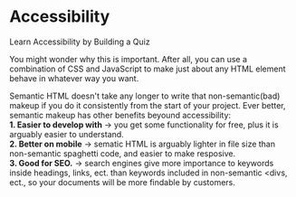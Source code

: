 # Accessibility
Learn Accessibility by Building a Quiz

   You might wonder why this is important. After all, you can use a combination of CSS and JavaScript to make just about any HTML element behave in whatever way you want.

   Semantic HTML doesn't take any longer to write that non-semantic(bad) makeup if you do it consistently from the start of your project. Ever better, semantic makeup 
has other benefits beyound accessibility:   
  **1. Easier to develop with** -> you get some functionality for free, plus it is arguably easier to understand.  
  **2. Better on mobile** -> sematic HTML is arguably lighter in file size than non-semantic spaghetti code, and easier to make resposive.   
  **3. Good for SEO.** -> search engines give more importance to keywords inside headings, links, ect. than keywords included in non-semantic <divs, ect., so your documents will be more findable by customers.
